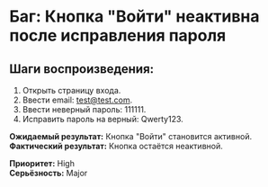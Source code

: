 # Баг: Кнопка "Войти" неактивна после исправления пароля  

## Шаги воспроизведения:  
1. Открыть страницу входа.  
2. Ввести email: test@test.com.  
3. Ввести неверный пароль: 111111.  
4. Исправить пароль на верный: Qwerty123.  

**Ожидаемый результат:** Кнопка "Войти" становится активной.  
**Фактический результат:** Кнопка остаётся неактивной.  


**Приоритет:** High  
**Серьёзность:** Major  

